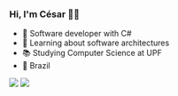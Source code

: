 ### Hi, I'm César 👋🏽

- 🔭 Software developer with C# 
- 🌱 Learning about software architectures
- 📚 Studying Computer Science at UPF
- 📍  Brazil

<div> 
  <a href = "mailto:cesarfigueredojr@gmail.com"><img src="https://img.shields.io/badge/-Gmail-%23333?style=for-the-badge&logo=gmail&logoColor=white" target="_blank"></a>
  <a href="https://www.linkedin.com/in/cesarfigueredojr" target="_blank"><img src="https://img.shields.io/badge/-LinkedIn-%230077B5?style=for-the-badge&logo=linkedin&logoColor=white" target="_blank"></a> 
  
</div>



